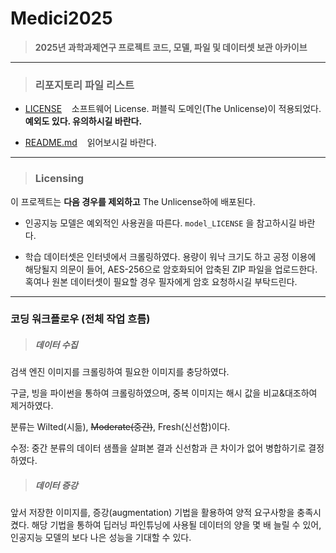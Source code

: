 # Medici2025

> **2025년 과학과제연구 프로젝트 코드, 모델, 파일 및 데이터셋 보관 아카이브**

---

> ### 리포지토리 파일 리스트

- [LICENSE](https://github.com/mgbhhs216/Medici2025/blob/main/LICENSE "LICENSE")    소프트웨어 License. 퍼블릭 도메인(The Unlicense)이 적용되었다. **예외도 있다. 유의하시길 바란다.**
  

- [README.md](https://github.com/mgbhhs216/Medici2025/blob/main/README.md "README.md")    읽어보시길 바란다.
  

---

> ### Licensing

이 프로젝트는 **다음 경우를 제외하고** The Unlicense하에 배포된다.

- 인공지능 모델은 예외적인 사용권을 따른다. ```model_LICENSE``` 을 참고하시길 바란다.
  
- 학습 데이터셋은 인터넷에서 크롤링하였다. 용량이 워낙 크기도 하고 공정 이용에 해당될지 의문이 들어, AES-256으로 암호화되어 압축된 ZIP 파일을 업로드한다. 혹여나 원본 데이터셋이 필요할 경우 필자에게 암호 요청하시길 부탁드린다.
  

---

### 코딩 워크플로우 (전체 작업 흐름)

> ##### 데이터 수집

검색 엔진 이미지를 크롤링하여 필요한 이미지를 충당하였다.

구글, 빙을 파이썬을 통하여 크롤링하였으며, 중복 이미지는 해시 값을 비교&대조하여 제거하였다.

분류는 Wilted(시듦), ~~Moderate(중간)~~, Fresh(신선함)이다.

수정: 중간 분류의 데이터 샘플을 살펴본 결과 신선함과 큰 차이가 없어 병합하기로 결정하였다.

> ##### 데이터 증강

앞서 저장한 이미지를, 증강(augmentation) 기법을 활용하여 양적 요구사항을 충족시켰다. 해당 기법을 통하여 딥러닝 파인튜닝에 사용될 데이터의 양을 몇 배 늘릴 수 있어, 인공지능 모델의 보다 나은 성능을 기대할 수 있다.
